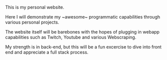 This is my personal website.

Here I will demonstrate my \~awesome\~ programmatic capabilities through various personal projects.

The website itself will be barebones with the hopes of plugging in webapp capabilities such as Twitch, Youtube and various Webscraping.

My strength is in back-end, but this will be a fun excercise to dive into front end and appreciate a full stack process.
